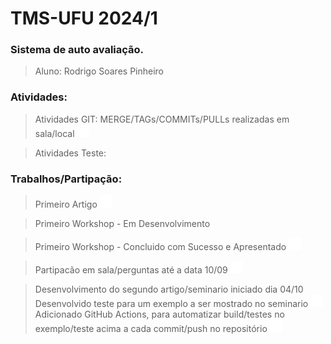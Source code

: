 # TMS-UFU 2024/1

### Sistema de auto avaliação.

> Aluno: Rodrigo Soares Pinheiro 

### Atividades:

> Atividades GIT: MERGE/TAGs/COMMITs/PULLs realizadas em sala/local <img src="confirm.gif" width="20"/>

> Atividades Teste: 

### Trabalhos/Partipação:

> Primeiro Artigo <img src="confirm.gif" width="20"/>

> Primeiro Workshop - Em Desenvolvimento

> Primeiro Workshop - Concluido com Sucesso e Apresentado <img src="confirm.gif" width="20"/>

> Partipacão em sala/perguntas até a data 10/09 <img src="confirm.gif" width="20"/>

> Desenvolvimento do segundo artigo/seminario iniciado dia  04/10
> Desenvolvido teste para um exemplo a ser mostrado no seminario <img src="confirm.gif" width="20"/>
> Adicionado GitHub Actions, para automatizar build/testes no exemplo/teste acima a cada commit/push no repositório <img src="confirm.gif" width="20"/>
